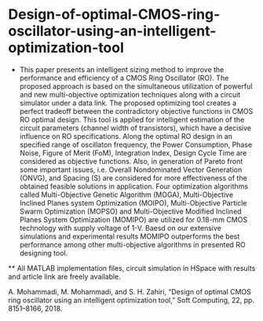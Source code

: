 # Design-of-optimal-CMOS-ring-oscillator-using-an-intelligent-optimization-tool

* This paper presents an intelligent sizing method to improve the performance and efficiency of a CMOS Ring Oscillator (RO). The proposed approach is based on the simultaneous utilization of powerful and new multi-objective optimization techniques along with a circuit simulator under a data link. The proposed optimizing tool creates a perfect tradeoff between the contradictory objective functions in CMOS RO optimal design. This tool is applied for intelligent estimation of the circuit parameters (channel width of transistors), which have a decisive influence on RO specifications.  Along the optimal RO design in an specified range of oscillaton frequency, the Power Consumption, Phase Noise,  Figure of Merit (FoM), Integration Index, Design Cycle Time are considered as objective functions. Also, in generation of Pareto front some important issues, i.e. Overall Nondominated Vector Generation (ONVG), and Spacing (S) are considered for more effectiveness of the obtained feasible solutions in application. Four optimization algorithms called Multi-Objective Genetic Algorithm (MOGA), Multi-Objective Inclined Planes system Optimization (MOIPO), Multi-Objective Particle Swarm Optimization (MOPSO) and Multi-Objective Modified Inclined Planes System Optimization (MOMIPO) are utilized for 0.18-mm CMOS technology with supply voltage of 1-V. Baesd on our extensive simulations and experimental results MOMIPO outperforms the best performance among other multi-objective algorithms in presented RO designing tool.


** All MATLAB implementation files, circuit simulation in HSpace with results and article link are freely available.

A. Mohammadi, M. Mohammadi, and S. H. Zahiri, “Design of optimal CMOS ring oscillator using an intelligent optimization tool,” Soft Computing, 22, pp. 8151–8166, 2018.
